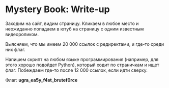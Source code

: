 # Mystery Book: Write-up

Заходим на сайт, видим страницу. Кликаем в любое место и неожиданно попадаем 
в ютуб на страницу с одним известным видеороликом.

Выясняем, что мы имеем 20 000 ссылок с редиректами, и где-то среди них флаг.

Напишем скрипт на любом языке программирования (например, для этого хорошо
подойдет Python), который ходит по страничкам и ищет флаг. Побеждаем где-то 
после 12 000 ссылок, если идти сверху.

Флаг: **ugra_ea5y_f4st_brutef0rce**
